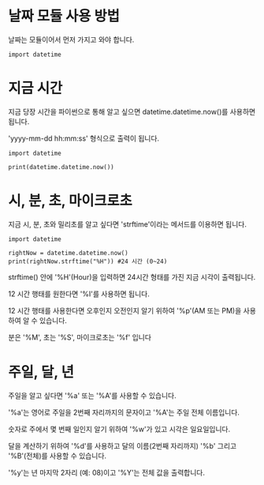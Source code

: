 # 날짜 모듈 사용 방법
날짜는 모듈이어서 먼저 가지고 와야 합니다.

```
import datetime
```

# 지금 시간
지금 당장 시간을 파이썬으로 통해 알고 싶으면 datetime.datetime.now()를 사용하면 됩니다.

'yyyy-mm-dd hh:mm:ss' 형식으로 출력이 됩니다.

```
import datetime

print(datetime.datetime.now())
```

# 시, 분, 초, 마이크로초
지금 시, 분, 초와 밀리초를 알고 싶다면 'strftime'이라는 메서드를 이용하면 됩니다.

```
import datetime

rightNow = datetime.datetime.now()
print(rightNow.strftime("%H")) #24 시간 (0~24)
```

strftime() 안에 '%H'(Hour)을 입력하면 24시간 형태를 가진 지금 시각이 출력됩니다.

12 시간 행태를 원한다면 '%I'를 사용하면 됩니다.

12 시간 행태를 사용한다면 오후인지 오전인지 알기 위하여 '%p'(AM 또는 PM)을 사용하여 알 수 있습니다.

분은 '%M', 초는 '%S', 마이크로초는 '%f' 입니다

# 주일, 달, 년
주일을 알고 싶다면 '%a' 또는 '%A'를 사용할 수 있습니다.

'%a'는 영어로 주일을 2번째 자리까지의 문자이고 '%A'는 주일 전체 이름입니다.

숫자로 주에서 몇 번째 일인지 알기 위하여 '%w'가 있고 시각은 일요일입니다.

달을 계산하기 위하여 '%d'를 사용하고 달의 이름(2번째 자리까지) '%b' 그리고 '%B'(전체)를 사용할 수 있습니다.

'%y'는 년 마지막 2자리 (예: 08)이고 '%Y'는 전체 값을 출력합니다.
